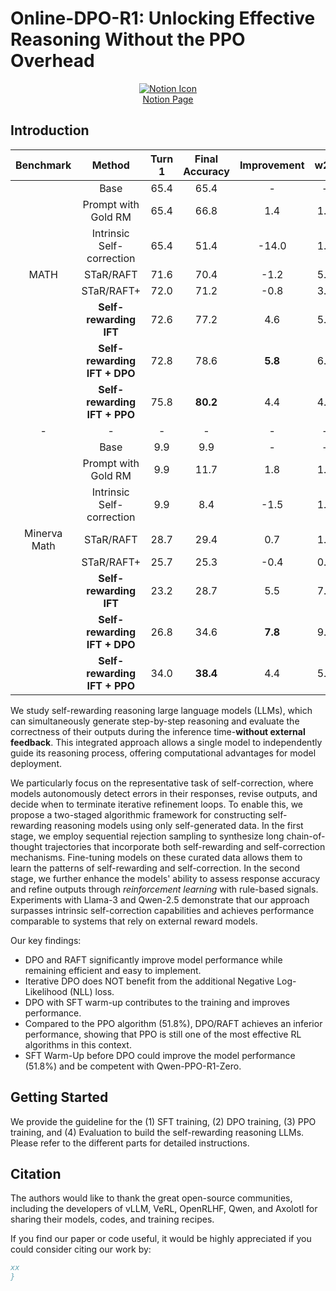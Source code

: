 # Online-DPO-R1: Unlocking Effective Reasoning Without the PPO Overhead

<div align="center">
  <a href="https://efficient-unicorn-451.notion.site/Online-DPO-R1-Unlocking-Effective-Reasoning-Without-the-PPO-Overhead-1908b9a70e7b80c3bc83f4cf04b2f175">
    <img src="https://www.notion.so/front-static/favicon.ico" alt="Notion Icon">
  </a>
  <br>
  <a href="https://efficient-unicorn-451.notion.site/Online-DPO-R1-Unlocking-Effective-Reasoning-Without-the-PPO-Overhead-1908b9a70e7b80c3bc83f4cf04b2f175">Notion Page</a>
</div>





## Introduction


| Benchmark | Method | Turn 1 | Final Accuracy | Improvement | w2c | c2w |  
|:--------:|:--------:|:--------:|:--------:|:--------:|:--------:|:--------:|
|    |  Base | 65.4 | 65.4  |  -  |    -  | -     | - |
|    |  Prompt with Gold RM| 65.4 | 66.8  |  1.4  |    1.4  | 0.0    | 
|    |  Intrinsic Self-correction | 65.4 | 51.4 |  -14.0  |    1.4  | 15.4   | 
|  MATH  |  STaR/RAFT | 71.6 | 70.4  |  -1.2  |    5.0  | 6.2     | 
|    |  STaR/RAFT+ | 72.0 | 71.2  |  -0.8  |    3.0  | 3.8     | 
|    |  **Self-rewarding IFT** | 72.6 | 77.2  |  4.6  |   5.0 | 0.4 | 
|    |  **Self-rewarding IFT + DPO** | 72.8 | 78.6|  **5.8** |   6.0 | 0.2  | 
|    |  **Self-rewarding IFT + PPO** | 75.8| **80.2**  |  4.4  |   4.8 | 0.4   | 
|  -  |  - | -| -  |  -  |   - | -  | 
|    |  Base | 9.9 | 9.9 |  -  |    -  | -     | - |
|    |  Prompt with Gold RM| 9.9 | 11.7  |  1.8  |    1.8  | 0.0    | 
|    |  Intrinsic Self-correction | 9.9 | 8.4 |  -1.5  |   1.8  | 3.3   | 
|  Minerva Math  |  STaR/RAFT | 28.7 | 29.4  |  0.7 |   1.1  | 1.1     | 
|    |  STaR/RAFT+ | 25.7| 25.3  |  -0.4  |    0.8 | 1.2     | 
|    |  **Self-rewarding IFT** | 23.2 | 28.7  |  5.5 |   7.3 | 1.8 | 
|    |  **Self-rewarding IFT + DPO** | 26.8 | 34.6| **7.8**|   9.6 | 1.8  | 
|    |  **Self-rewarding IFT + PPO** | 34.0| **38.4**  |  4.4  |   5.1 | 0.7   | 


We study self-rewarding reasoning large language models (LLMs), which can simultaneously generate step-by-step reasoning and evaluate the correctness of their outputs during the inference time-**without external feedback**. This integrated approach allows a single model to independently guide its reasoning process, offering computational advantages for model deployment.

We particularly focus on the representative task of self-correction, where models autonomously detect errors in their responses, revise outputs, and decide when to terminate iterative refinement loops. To enable this, we propose a two-staged algorithmic framework for constructing self-rewarding reasoning models using only self-generated data. In the first stage, we employ sequential rejection sampling to synthesize long chain-of-thought trajectories that incorporate both self-rewarding and self-correction mechanisms. Fine-tuning models on these curated data allows them to learn the patterns of self-rewarding and self-correction. In the second stage, we further enhance the models' ability to assess response accuracy and refine outputs through *reinforcement learning* with rule-based signals. Experiments with Llama-3 and Qwen-2.5 demonstrate that our approach surpasses intrinsic self-correction capabilities and achieves performance comparable to systems that rely on external reward models.

Our key findings:
* DPO and RAFT significantly improve model performance while remaining efficient and easy to implement.
* Iterative DPO does NOT benefit from the additional Negative Log-Likelihood (NLL) loss.
* DPO with SFT warm-up contributes to the training and improves performance.
* Compared to the PPO algorithm (51.8%), DPO/RAFT achieves an inferior performance, showing that PPO is still one of the most effective RL algorithms in this context.
* SFT Warm-Up before DPO could improve the model performance (51.8%) and be competent with Qwen-PPO-R1-Zero.

## Getting Started
We provide the guideline for the (1) SFT training, (2) DPO training, (3) PPO training, and (4) Evaluation to build the self-rewarding reasoning LLMs. Please refer to the different parts for detailed instructions.



## Citation

The authors would like to thank the great open-source communities, including the developers of vLLM, VeRL, OpenRLHF, Qwen, and Axolotl for sharing their models, codes, and training recipes. 

If you find our paper or code useful, it would be highly appreciated if you could consider citing our work by:

```bibtex
xx
}
